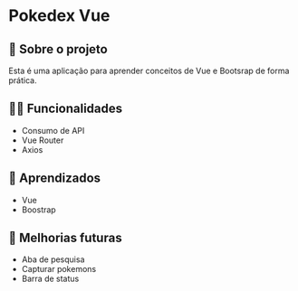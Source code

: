 # Pokedex Vue

## 📑 Sobre o projeto

Esta é uma aplicação para aprender conceitos de Vue e Bootsrap de forma prática.

## ✍🏻 Funcionalidades

- Consumo de API
- Vue Router
- Axios

## 🧠 Aprendizados

- Vue
- Boostrap


## 📆 Melhorias futuras

- Aba de pesquisa
- Capturar pokemons
- Barra de status
